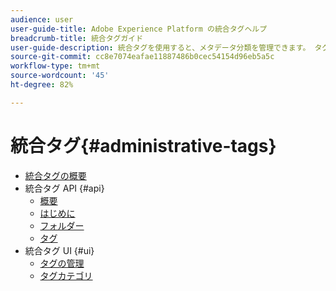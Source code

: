 ```yaml
---
audience: user
user-guide-title: Adobe Experience Platform の統合タグヘルプ
breadcrumb-title: 統合タグガイド
user-guide-description: 統合タグを使用すると、メタデータ分類を管理できます。 タグのカテゴリとタグを作成する方法を説明します。
source-git-commit: cc8e7074eafae11887486b0cec54154d96eb5a5c
workflow-type: tm+mt
source-wordcount: '45'
ht-degree: 82%

---
```



# 統合タグ{#administrative-tags}

* [統合タグの概要](overview.md)
* 統合タグ API {#api}
   * [概要](api/overview.md)
   * [はじめに](api/getting-started.md)
   * [フォルダー](api/folders.md)
   * [タグ](api/tags.md)
* 統合タグ UI {#ui}
   * [タグの管理](ui/managing-tags.md)
   * [タグカテゴリ](ui/tags-categories.md)
